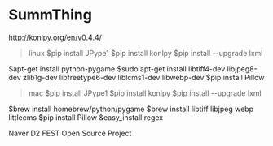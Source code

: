 # SummThing

http://konlpy.org/en/v0.4.4/

>linux
$pip install JPype1
$pip install konlpy
$pip install --upgrade lxml

$apt-get install python-pygame
$sudo apt-get install libtiff4-dev libjpeg8-dev zlib1g-dev libfreetype6-dev liblcms1-dev libwebp-dev
$pip install Pillow


>mac
$pip install JPype1
$pip install konlpy
$pip install --upgrade lxml

$brew install homebrew/python/pygame
$brew install libtiff libjpeg webp littlecms
$pip install Pillow
&easy_install regex

Naver D2 FEST Open Source Project
